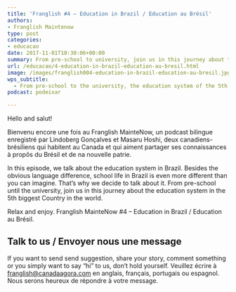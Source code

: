 ```yaml
---
title: 'Franglish #4 – Education in Brazil / Education au Brésil'
authors:
- Franglish Maintenow
type: post
categories:
- educacao
date: 2017-11-01T10:30:06+00:00
summary: From pre-school to university, join us in this journey about the education system in Brazil, the 5th biggest Country in the world.
url: /educacao/4-education-in-brazil-education-au-bresil.html
image: /images/franglish004-education-in-brazil-education-au-bresil.jpg
wps_subtitle:
  - From pre-school to the university, the education system of the 5th biggest Country in the world
podcast: podeixar

---
```

Hello and salut!

Bienvenu encore une fois au Franglish MainteNow, un podcast bilingue enregistré par Lindoberg Gonçalves et Masaru Hoshi, deux canadiens-brésiliens qui habitent au Canada et qui aiment partager ses connaissances à propôs du Brésil et de na nouvelle patrie.

In this episode, we talk about the education system in Brazil. Besides the obvious language difference, school life in Brazil is even more different than you can imagine. That&#8217;s why we decide to talk about it. From pre-school until the university, join us in this journey about the education system in the 5th biggest Country in the world.

Relax and enjoy. Franglish MainteNow #4 &#8211; Education in Brazil / Education au Brésil.

## Talk to us / Envoyer nous une message

If you want to send send suggestion, share your story, comment something or you simply want to say &#8220;hi&#8221; to us, don&#8217;t hold yourself.&nbsp;Veuillez écrire à <franglish@canadaagora.com> en anglais, français, portugais ou espagnol. Nous serons heureux de répondre à votre message.